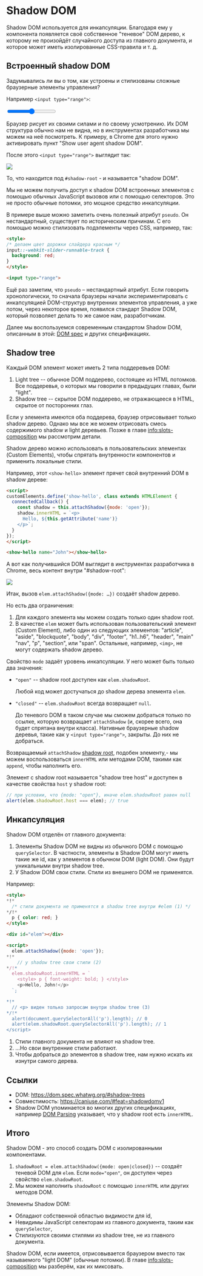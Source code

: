# Shadow DOM

Shadow DOM используется для инкапсуляции. Благодаря ему у компонента появляется своё собственное "теневое" DOM дерево, к которому не произойдёт случайного доступа из главного документа, и которое может иметь изолированные CSS-правила и т. д.

## Встроенный shadow DOM

Задумывались ли вы о том, как устроены и стилизованы сложные браузерные элементы управления?

Например `<input type="range">`:

<p>
<input type="range">
</p>

Браузер рисует их своими силами и по своему усмотрению. Их DOM структура обычно нам не видна, но в инструментах разработчика мы можем на неё посмотреть. К примеру, в Chrome для этого нужно активировать пункт "Show user agent shadow DOM".

После этого `<input type="range">` выглядит так:

![](shadow-dom-range.png)

То, что находится под `#shadow-root` - и называется "shadow DOM".

Мы не можем получить доступ к shadow DOM встроенных элементов с помощью обычных JavaScript вызовов или с помощью селекторов. Это не просто обычные потомки, это мощное средство инкапсуляции.

В примере выше можно заметить очень полезный атрибут `pseudo`. Он нестандартный, существует по историческим причинам. С его помощью можно стилизовать подэлементы через CSS, например, так:

```html run autorun
<style>
/* делаем цвет дорожки слайдера красным */
input::-webkit-slider-runnable-track {
  background: red;
}
</style>

<input type="range">
```

Ещё раз заметим, что `pseudo` – нестандартный атрибут. Если говорить хронологически, то сначала браузеры начали экспериментировать с инкапсуляцией DOM-структур внутренних элементов управления, а уже потом, через некоторое время, появился стандарт Shadow DOM, который позволяет делать то же самое нам, разработчикам.

Далее мы воспользуемся современным стандартом Shadow DOM, описанным в этой: [DOM spec](https://dom.spec.whatwg.org/#shadow-trees) и других спецификациях.

## Shadow tree

Каждый DOM элемент может иметь 2 типа поддеревьев DOM:

1. Light tree -- обычное DOM поддерево, состоящее из HTML потомков. Все поддеревья, о которых мы говорили в предыдущих главах, были "light".
2. Shadow tree -- скрытое DOM поддерево, не отражающееся в HTML, скрытое от посторонних глаз.

Если у элемента имеются оба поддерева, браузер отрисовывает только shadow дерево. Однако мы все же можем отрисовать смесь содержимого shadow и light деревьев. Позже в главе <info:slots-composition> мы рассмотрим детали.

Shadow дерево можно использовать в пользовательских элементах (Custom Elements), чтобы спрятать внутренности компонентов и применить локальные стили.

Например, этот `<show-hello>` элемент прячет свой внутренний DOM в shadow дереве:

```html run autorun height=60
<script>
customElements.define('show-hello', class extends HTMLElement {
  connectedCallback() {
    const shadow = this.attachShadow({mode: 'open'});
    shadow.innerHTML = `<p>
      Hello, ${this.getAttribute('name')}
    </p>`;
  }  
});
</script>

<show-hello name="John"></show-hello>
```

А вот как получившийся DOM выглядит в инструментах разработчика в Chrome, весь контент внутри "#shadow-root":

![](shadow-dom-say-hello.png)

Итак, вызов `elem.attachShadow({mode: …})` создаёт shadow дерево.

Но есть два ограничения:
1. Для каждого элемента мы можем создать только один shadow root.
2. В качестве `elem` может быть использован пользовательский элемент (Custom Element), либо один из следующих элементов: "article", "aside", "blockquote", "body", "div", "footer", "h1..h6", "header", "main" "nav", "p", "section", или "span". Остальные, например, `<img>`, не могут содержать shadow дерево.

Свойство `mode` задаёт уровень инкапсуляции. У него может быть только два значения:
- `"open"` -- shadow root доступен как `elem.shadowRoot`.

    Любой код может достучаться до shadow дерева элемента `elem`.   
- `"closed"` -- `elem.shadowRoot` всегда возвращает `null`.

    До теневого DOM в таком случае мы сможем добраться только по ссылке, которую возвращает `attachShadow` (и, скорее всего, она будет спрятана внутри класса). Нативные браузерные shadow деревья, такие как у `<input type="range">`, закрыты. До них не добраться.

Возвращаемый `attachShadow` [shadow root](https://dom.spec.whatwg.org/#shadowroot), подобен элементу,- мы можем воспользоваться `innerHTML` или методами DOM, такими как `append`, чтобы наполнить его.

Элемент с shadow root называется "shadow tree host" и доступен в качестве свойства `host` у shadow root:

```js
// при условии, что {mode: "open"}, иначе elem.shadowRoot равен null
alert(elem.shadowRoot.host === elem); // true
```

## Инкапсуляция

Shadow DOM отделён от главного документа:

1. Элементы Shadow DOM не видны из обычного DOM с помощью `querySelector`. В частности, элементы в Shadow DOM могут иметь такие же id, как у элементов в обычном DOM (light DOM). Они будут уникальными внутри shadow tree.
2. У Shadow DOM свои стили. Стили из внешнего DOM не применятся.

Например:

```html run untrusted height=40
<style>
*!*
  /* стили документа не применятся в shadow tree внутри #elem (1) */
*/!*
  p { color: red; }
</style>

<div id="elem"></div>

<script>
  elem.attachShadow({mode: 'open'});
*!*
    // у shadow tree свои стили (2)
*/!*
  elem.shadowRoot.innerHTML = `
    <style> p { font-weight: bold; } </style>
    <p>Hello, John!</p>
  `;

*!*
  // <p> виден только запросам внутри shadow tree (3)
*/!*
  alert(document.querySelectorAll('p').length); // 0
  alert(elem.shadowRoot.querySelectorAll('p').length); // 1
</script>  
```

1. Стили главного документа не влияют на shadow tree.
2. ...Но свои внутренние стили работают.
3. Чтобы добраться до элементов в shadow tree, нам нужно искать их изнутри самого дерева.

## Ссылки

- DOM: <https://dom.spec.whatwg.org/#shadow-trees>
- Совместимость: <https://caniuse.com/#feat=shadowdomv1>
- Shadow DOM упоминается во многих других спецификациях, например [DOM Parsing](https://w3c.github.io/DOM-Parsing/#the-innerhtml-mixin) указывает, что у shadow root есть `innerHTML`.


## Итого

Shadow DOM - это способ создать DOM с изолированными компонентами.

1. `shadowRoot = elem.attachShadow({mode: open|closed})` -- создаёт теневой DOM для `elem`. Если `mode="open"`, он доступен через свойство `elem.shadowRoot`.
2. Мы можем наполнить `shadowRoot` с помощью `innerHTML` или других методов DOM.

Элементы Shadow DOM:
- Обладают собственной областью видимости для id,
- Невидимы JavaScript селекторам из главного документа, таким как `querySelector`,
- Стилизуются своими стилями из shadow tree, не из главного документа.

Shadow DOM, если имеется, отрисовывается браузером вместо так называемого "light DOM" (обычные потомки). В главе <info:slots-composition> мы разберём, как их миксовать.
